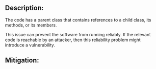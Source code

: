 ## Description:

The code has a parent class that contains references to a child class, its methods, or its members.

This issue can prevent the software from running reliably. If the relevant code is reachable by an attacker, then this reliability problem might introduce a vulnerability.

## Mitigation:
